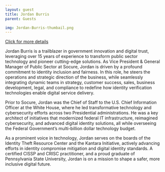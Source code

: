 ```yaml
---
layout: guest
title: Jordan Burris
parent: Guests

img: Jordan-Burris-thumbail.png
---
```




<div class="badge-base LI-profile-badge" data-locale="en_US" data-size="medium" data-theme="light" data-type="VERTICAL" data-vanity="jordan-burris-60588a70" data-version="v1"><a class="badge-base__link LI-simple-link" href="https://www.linkedin.com/in/jordan-burris-60588a70?trk=profile-badge">Click for more details</a></div>


Jordan Burris is a trailblazer in government innovation and digital trust, leveraging over 15 years of experience to transform public sector technology and pioneer cutting-edge solutions. As Vice President &amp; General Manager of Public Sector at Socure, Jordan is driven by a profound commitment to identity inclusion and fairness. In this role, he steers the operations and strategic direction of the business, while seamlessly integrating dynamic teams in strategy, customer success, sales, business development, legal, and compliance to redefine how identity verification technologies enable digital service delivery.

 

Prior to Socure, Jordan was the Chief of Staff to the U.S. Chief Information Officer at the White House, where he led transformative technology and cybersecurity efforts across two Presidential administrations. He was a key architect of initiatives that modernized federal IT infrastructure, reimagined cybersecurity, and advanced digital identity solutions, all while overseeing the Federal Government’s multi-billion dollar technology budget.

 

As a prominent voice in technology, Jordan serves on the boards of the Identity Theft Resource Center and the Kantara Initiative, actively advancing efforts in identity compromise mitigation and digital identity standards. A certified CISSP and CRISC practitioner, and a proud graduate of Pennsylvania State University, Jordan is on a mission to shape a safer, more inclusive digital future.
